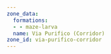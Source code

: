 ```yaml
---
zone_data:
  formations:
  - - maze-larva
  name: Via Purifico (Corridor)
zone_id: via-purifico-corridor
---
```

